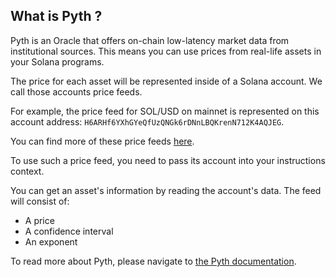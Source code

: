 ## What is Pyth ?

Pyth is an Oracle that offers on-chain low-latency market data from institutional sources.
This means you can use prices from real-life assets in your Solana programs.

The price for each asset will be represented inside of a Solana account. We call those accounts price feeds.

For example, the price feed for SOL/USD on mainnet is represented on this account address: `H6ARHf6YXhGYeQfUzQNGk6rDNnLBQKrenN712K4AQJEG`.

You can find more of these price feeds [here](https://pyth.network/price-feeds?cluster=mainnet-beta).

To use such a price feed, you need to pass its account into your instructions context. 

You can get an asset's information by reading the account's data. The feed will consist of:

- A price
- A confidence interval
- An exponent

To read more about Pyth, please navigate to [the Pyth documentation](https://docs.pyth.network/solana-price-feeds).


